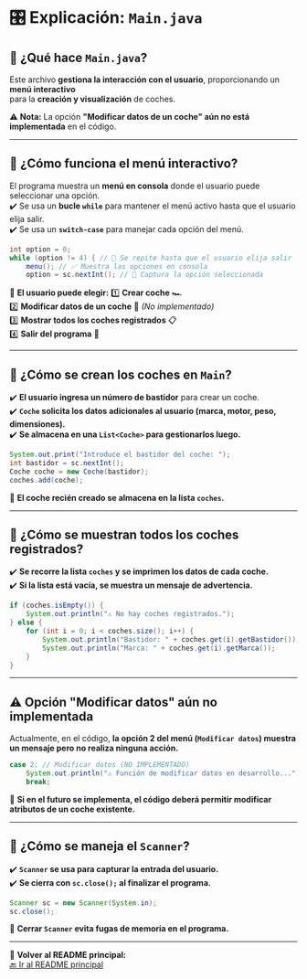 # 🎛️ Explicación: `Main.java`

## 📜 ¿Qué hace `Main.java`?
Este archivo **gestiona la interacción con el usuario**, proporcionando un **menú interactivo**  
para la **creación y visualización** de coches.  

⚠️ **Nota:** La opción **"Modificar datos de un coche" aún no está implementada** en el código.

---

## 📌 **¿Cómo funciona el menú interactivo?**
El programa muestra un **menú en consola** donde el usuario puede seleccionar una opción.  
✔️ Se usa un **bucle `while`** para mantener el menú activo hasta que el usuario elija salir.  
✔️ Se usa un **`switch-case`** para manejar cada opción del menú.

```java
int option = 0;
while (option != 4) { // 🔹 Se repite hasta que el usuario elija salir
    menu(); // ✅ Muestra las opciones en consola
    option = sc.nextInt(); // 🔹 Captura la opción seleccionada
```

📌 **El usuario puede elegir:**
1️⃣ **Crear coche** 🏎️  
2️⃣ **Modificar datos de un coche** 🔧 *(No implementado)*  
3️⃣ **Mostrar todos los coches registrados** 📋  
4️⃣ **Salir del programa** 🚪  

---

## 📌 **¿Cómo se crean los coches en `Main`?**
✔️ **El usuario ingresa un número de bastidor** para crear un coche.  
✔️ **`Coche` solicita los datos adicionales al usuario (marca, motor, peso, dimensiones).**  
✔️ **Se almacena en una `List<Coche>` para gestionarlos luego.**  

```java
System.out.print("Introduce el bastidor del coche: ");
int bastidor = sc.nextInt();
Coche coche = new Coche(bastidor);
coches.add(coche);
```

📌 **El coche recién creado se almacena en la lista `coches`.**

---

## 📌 **¿Cómo se muestran todos los coches registrados?**
✔️ **Se recorre la lista `coches` y se imprimen los datos de cada coche.**  
✔️ **Si la lista está vacía, se muestra un mensaje de advertencia.**

```java
if (coches.isEmpty()) {
    System.out.println("⚠️ No hay coches registrados.");
} else {
    for (int i = 0; i < coches.size(); i++) {
        System.out.println("Bastidor: " + coches.get(i).getBastidor());
        System.out.println("Marca: " + coches.get(i).getMarca());
    }
}
```

---

## ⚠️ **Opción "Modificar datos" aún no implementada**
Actualmente, en el código, **la opción 2 del menú (`Modificar datos`) muestra un mensaje pero no realiza ninguna acción.**  

```java
case 2: // Modificar datos (NO IMPLEMENTADO)
    System.out.println("⚠️ Función de modificar datos en desarrollo...");
    break;
```

📌 **Si en el futuro se implementa, el código deberá permitir modificar atributos de un coche existente.**  

---

## 📌 **¿Cómo se maneja el `Scanner`?**
✔️ **`Scanner` se usa para capturar la entrada del usuario.**  
✔️ **Se cierra con `sc.close();` al finalizar el programa.**

```java
Scanner sc = new Scanner(System.in);
sc.close();
```

📌 **Cerrar `Scanner` evita fugas de memoria en el programa.**

---

🔗 **Volver al README principal:**  
[🔙 Ir al README principal](https://github.com/carmonalanzasalvaro/DisenoSoftware/blob/main/Introduccionjava/Programa3_ClasesYObjetos/README.md)
